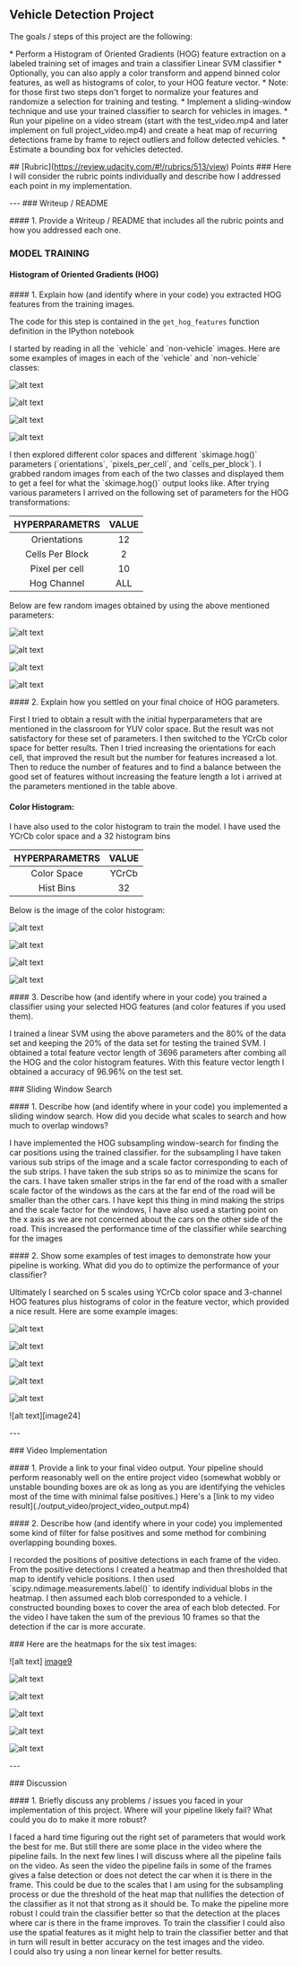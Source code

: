 ## Vehicle Detection Project

The goals / steps of this project are the following:

\* Perform a Histogram of Oriented Gradients (HOG) feature extraction on a labeled training set of images and train a classifier Linear SVM classifier
\* Optionally, you can also apply a color transform and append binned color features, as well as histograms of color, to your HOG feature vector. 
\* Note: for those first two steps don't forget to normalize your features and randomize a selection for training and testing.
\* Implement a sliding-window technique and use your trained classifier to search for vehicles in images.
\* Run your pipeline on a video stream (start with the test\_video.mp4 and later implement on full project\_video.mp4) and create a heat map of recurring detections frame by frame to reject outliers and follow detected vehicles.
\* Estimate a bounding box for vehicles detected.

[//]: # (Image References)
[image1]: ./ouput_images/clor%20channel%20images.png
[image2]: ./ouput_images/clor%20channel%20images1.png
[image3]: ./ouput_images/clor%20channel%20images2.png
[image4]: ./ouput_images/clor%20channel%20images4.png
[image5]: ./ouput_images/color%20histogram.png
[image6]: ./ouput_images/color%20histogram1.png
[image7]: ./ouput_images/color%20histogram2.png
[image8]: ./ouput_images/color%20histogram3.png
[image9]: ./ouput_images/heatmap.png
[image10]: ./ouput_images/heatmap.1png
[image11]: ./ouput_images/heatmap2.png
[image12]: ./ouput_images/heatmap3.png
[image13]: ./ouput_images/heatmap4.png
[image14]: ./ouput_images/heatmap5.png
[image15]: ./ouput_images/hog%20image.png
[image16]: ./ouput_images/hog%20image1.png
[image17]: ./ouput_images/hog%20image2.png
[image18]: ./ouput_images/hog%20image3.png
[image19]: ./ouput_images/test%20res.png
[image20]: ./ouput_images/test%20res1.png
[image21]: ./ouput_images/test%20res2.png
[image22]: ./ouput_images/test%20res3.png
[image23]: ./ouput_images/test%20res4.png
[image24]: ./ouput_images/test%20res5.png
[image25]: ./ouput_images/training%20data%20visualization.png
[image26]: ./ouput_images/training%20data%20visualization1.png
[image27]: ./ouput_images/training%20data%20visualization2.png
[image28]: ./ouput_images/training%20data%20visualization3.png


\## \[Rubric\](https://review.udacity.com/#!/rubrics/513/view) Points
\### Here I will consider the rubric points individually and describe how I addressed each point in my implementation.  

\-\-\-
\### Writeup / README

\#### 1\. Provide a Writeup / README that includes all the rubric points and how you addressed each one.  
### MODEL TRAINING
#### Histogram of Oriented Gradients (HOG)

\#### 1\. Explain how (and identify where in your code) you extracted HOG features from the training images.

The code for this step is contained in the ```get_hog_features``` function definition in the IPython notebook 

I started by reading in all the \`vehicle\` and \`non-vehicle\` images.  Here are some examples of images in each of the \`vehicle\` and \`non-vehicle\` classes:

![alt text][image25]

![alt text][image26]

![alt text][image27]

![alt text][image28]

I then explored different color spaces and different \`skimage.hog()\` parameters (\`orientations\`, \`pixels\_per\_cell\`, and \`cells\_per\_block\`).  I grabbed random images from each of the two classes and displayed them to get a feel for what the \`skimage.hog()\` output looks like.
After trying various parameters I arrived on the following set of parameters for the HOG transformations:

| HYPERPARAMETRS|VALUE|
|:--------------:|:------------:|
|Orientations|12|
|Cells Per Block|2|
|Pixel per cell|10|
|Hog Channel| ALL|

Below are few random images obtained by using the above mentioned parameters:

![alt text][image15]

![alt text][image16]

![alt text][image17]

![alt text][image18]

\#### 2\. Explain how you settled on your final choice of HOG parameters.

First I tried to obtain a result with the initial hyperparameters that are mentioned in the classroom for YUV color space. But the result was not satisfactory for these set of parameters. I then switched to the YCrCb color space for better results. Then I tried increasing the orientations for each cell, that improved the result but the number for features increased a lot. Then to reduce the number of features and to find a balance between the good set of features without increasing the feature length a lot i arrived at the parameters mentioned in the table above.

#### Color Histogram:
I have also used to the color histogram to train the model. I have used  the YCrCb color space and a 32 histogram bins

| HYPERPARAMETRS|VALUE|
|:--------------:|:------------:|
|Color Space|YCrCb|
|Hist Bins|32|

Below is the image of the color histogram:

![alt text][image5]

![alt text][image6]

![alt text][image7]

![alt text][image8]

\#### 3\. Describe how (and identify where in your code) you trained a classifier using your selected HOG features (and color features if you used them).

I trained a linear SVM using the above parameters and the 80% of the data set and keeping the 20% of the data set for testing the trained SVM. I obtained a total feature vector length of 3696 parameters after combing all the HOG and the color histogram features. With this feature vector length I obtained a accuracy of 96.96% on the test set. 

\### Sliding Window Search

\#### 1\. Describe how (and identify where in your code) you implemented a sliding window search.  How did you decide what scales to search and how much to overlap windows?

I have implemented the HOG subsampling window-search for finding the car positions using the trained classifier. for the subsampling I have taken various sub strips of the image and a scale factor corresponding to each of the sub strips. I have taken the sub strips so as to minimize the scans for the cars. I have taken smaller strips in the far end of the road with a smaller scale factor of the windows as the cars at the far end of the road will be smaller than the other cars. I have kept this thing in mind making the strips and the scale factor for the windows, I have also used a starting point on the x axis as we are not concerned about the cars on the other side of the road. This increased the performance time of the classifier while searching for the images

\#### 2\. Show some examples of test images to demonstrate how your pipeline is working.  What did you do to optimize the performance of your classifier?

Ultimately I searched on 5 scales using YCrCb color space and 3-channel HOG features plus histograms of color in the feature vector, which provided a nice result.  Here are some example images:

![alt text][image19]

![alt text][image20]

![alt text][image21]

![alt text][image22]

![alt text][image23]

![alt text][image24\]

\-\-\-

\### Video Implementation

\#### 1\. Provide a link to your final video output.  Your pipeline should perform reasonably well on the entire project video (somewhat wobbly or unstable bounding boxes are ok as long as you are identifying the vehicles most of the time with minimal false positives.)
Here's a \[link to my video result\](./output_video/project_video_output.mp4)


\#### 2\. Describe how (and identify where in your code) you implemented some kind of filter for false positives and some method for combining overlapping bounding boxes.

I recorded the positions of positive detections in each frame of the video.  From the positive detections I created a heatmap and then thresholded that map to identify vehicle positions.  I then used \`scipy.ndimage.measurements.label()\` to identify individual blobs in the heatmap.  I then assumed each blob corresponded to a vehicle.  I constructed bounding boxes to cover the area of each blob detected. For the video I have taken the sum of the previous 10 frames so that the detection if the car is more accurate. 

\### Here are the heatmaps for the six test images:

![alt text] [image9]

![alt text][image10]

![alt text][image11]

![alt text][image12]

![alt text][image13]

![alt text][image14]

\-\-\-

\### Discussion

\#### 1\. Briefly discuss any problems / issues you faced in your implementation of this project.  Where will your pipeline likely fail?  What could you do to make it more robust?

I faced a hard time figuring out the right set of parameters that would work the best for me. But still there are some place in the video where the pipeline fails. In the next few lines I will discuss where all the pipeline fails on the video. 
As seen the video the pipeline fails in some of the frames gives a false detection or does not detect the car when it is there in the frame.
This could be due to the scales that I am using for the subsampling process or due the threshold of the heat map that nullifies the detection of the classifier as it not that strong as it should be. 
To make the pipeline more robust I could train the classifier better so that the detection at the places where car is there in the frame improves. To train the classifier I could also use the spatial features as it might help to train the classifier better and that in turn will result in better accuracy on the test images and the video.  
I could also try using a non linear kernel for better results.
